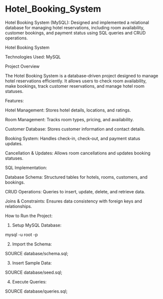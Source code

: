 # Hotel_Booking_System
Hotel Booking System (MySQL): Designed and implemented a relational database for managing hotel reservations, including room availability, customer bookings, and payment status using SQL queries and CRUD operations.

Hotel Booking System

Technologies Used: MySQL

Project Overview

The Hotel Booking System is a database-driven project designed to manage hotel reservations efficiently. It allows users to check room availability, make bookings, track customer reservations, and manage hotel room statuses.

Features:

Hotel Management: Stores hotel details, locations, and ratings.

Room Management: Tracks room types, pricing, and availability.

Customer Database: Stores customer information and contact details.

Booking System: Handles check-in, check-out, and payment status updates.

Cancellation & Updates: Allows room cancellations and updates booking statuses.


SQL Implementation:

Database Schema: Structured tables for hotels, rooms, customers, and bookings.

CRUD Operations: Queries to insert, update, delete, and retrieve data.

Joins & Constraints: Ensures data consistency with foreign keys and relationships.

How to Run the Project:

1. Setup MySQL Database:

mysql -u root -p

2. Import the Schema:

SOURCE database/schema.sql;

3. Insert Sample Data:

SOURCE database/seed.sql;

4. Execute Queries:

SOURCE database/queries.sql;
